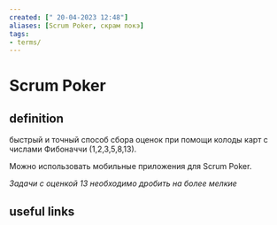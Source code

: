 ```yaml
---
created: [" 20-04-2023 12:48"]
aliases: [Scrum Poker, скрам покэ]
tags:
- terms/
---
```


# Scrum Poker

## definition

быстрый и точный способ сбора оценок при помощи колоды карт с числами Фибоначчи (1,2,3,5,8,13). 

Можно использовать мобильные приложения для Scrum Poker. 

*Задачи с оценкой 13 необходимо дробить на более мелкие*

## useful links
